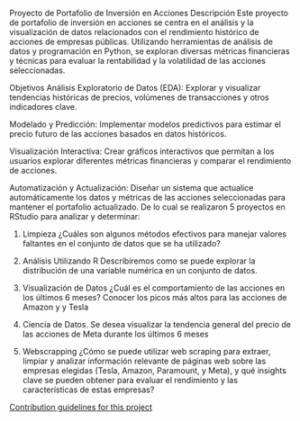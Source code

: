 Proyecto de Portafolio de Inversión en Acciones
Descripción
Este proyecto de portafolio de inversión en acciones se centra en el análisis y la visualización de datos relacionados con el rendimiento histórico de acciones de empresas públicas. 
Utilizando herramientas de análisis de datos y programación en Python, se exploran diversas métricas financieras y técnicas para evaluar la rentabilidad y la volatilidad de las acciones 
seleccionadas.

Objetivos
Análisis Exploratorio de Datos (EDA): Explorar y visualizar tendencias históricas de precios, volúmenes de transacciones y otros indicadores clave.

Modelado y Predicción: Implementar modelos predictivos para estimar el precio futuro de las acciones basados en datos históricos.

Visualización Interactiva: Crear gráficos interactivos que permitan a los usuarios explorar diferentes métricas financieras y comparar el rendimiento de acciones.

Automatización y Actualización: Diseñar un sistema que actualice automáticamente los datos y métricas de las acciones seleccionadas para mantener el portafolio actualizado.
De lo cual se realizaron 5 proyectos en RStudio para analizar y determinar:

1.	Limpieza
¿Cuáles son algunos métodos efectivos para manejar valores faltantes en el conjunto de datos que se ha utilizado?

3.	Análisis
Utilizando R Describiremos como se puede explorar la distribución de una variable numérica en un conjunto de datos. 

4.	Visualización de Datos
¿Cuál es el comportamiento de las acciones en los últimos 6 meses?
Conocer los picos más altos para las acciones de Amazon y y Tesla

6.	Ciencia de Datos.
Se desea visualizar la tendencia general del precio de las acciones de Meta durante los últimos 6 meses

7.	Webscrapping
¿Cómo se puede utilizar web scraping para extraer, limpiar y analizar información relevante de páginas web sobre las empresas elegidas (Tesla, Amazon, Paramount, y Meta), y qué insights
 clave se pueden obtener para evaluar el rendimiento y las características de estas empresas?

[Contribution guidelines for this project](docs/CONTRIBUTING.md)


